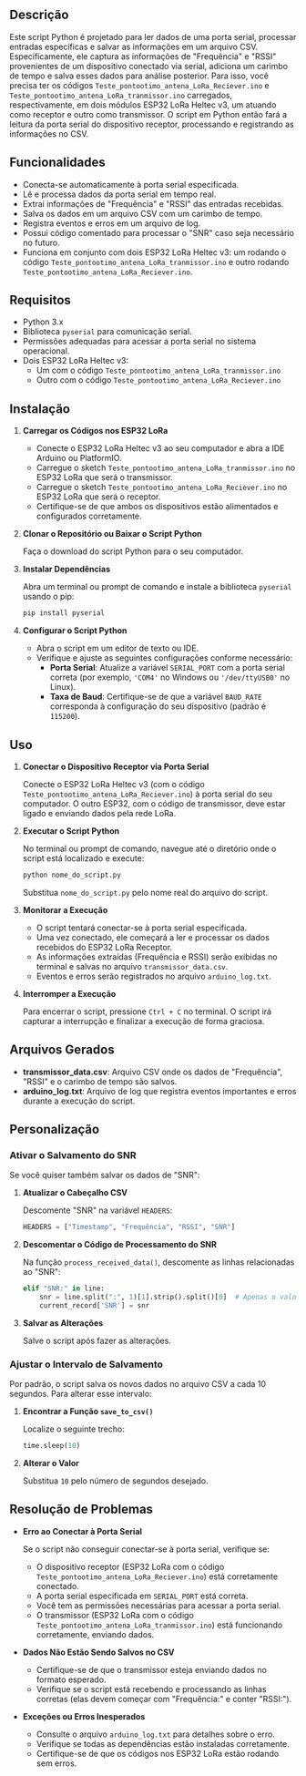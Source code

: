 ## Descrição

Este script Python é projetado para ler dados de uma porta serial, processar entradas específicas e salvar as informações em um arquivo CSV. Especificamente, ele captura as informações de "Frequência" e "RSSI" provenientes de um dispositivo conectado via serial, adiciona um carimbo de tempo e salva esses dados para análise posterior. Para isso, você precisa ter os códigos `Teste_pontootimo_antena_LoRa_Reciever.ino` e `Teste_pontootimo_antena_LoRa_tranmissor.ino` carregados, respectivamente, em dois módulos ESP32 LoRa Heltec v3, um atuando como receptor e outro como transmissor. O script em Python então fará a leitura da porta serial do dispositivo receptor, processando e registrando as informações no CSV.

## Funcionalidades

- Conecta-se automaticamente à porta serial especificada.
- Lê e processa dados da porta serial em tempo real.
- Extrai informações de "Frequência" e "RSSI" das entradas recebidas.
- Salva os dados em um arquivo CSV com um carimbo de tempo.
- Registra eventos e erros em um arquivo de log.
- Possui código comentado para processar o "SNR" caso seja necessário no futuro.
- Funciona em conjunto com dois ESP32 LoRa Heltec v3: um rodando o código `Teste_pontootimo_antena_LoRa_tranmissor.ino` e outro rodando `Teste_pontootimo_antena_LoRa_Reciever.ino`.

## Requisitos

- Python 3.x
- Biblioteca `pyserial` para comunicação serial.
- Permissões adequadas para acessar a porta serial no sistema operacional.
- Dois ESP32 LoRa Heltec v3:
  - Um com o código `Teste_pontootimo_antena_LoRa_tranmissor.ino`
  - Outro com o código `Teste_pontootimo_antena_LoRa_Reciever.ino`

## Instalação

1. **Carregar os Códigos nos ESP32 LoRa**  
   - Conecte o ESP32 LoRa Heltec v3 ao seu computador e abra a IDE Arduino ou PlatformIO.
   - Carregue o sketch `Teste_pontootimo_antena_LoRa_tranmissor.ino` no ESP32 LoRa que será o transmissor.
   - Carregue o sketch `Teste_pontootimo_antena_LoRa_Reciever.ino` no ESP32 LoRa que será o receptor.
   - Certifique-se de que ambos os dispositivos estão alimentados e configurados corretamente.

2. **Clonar o Repositório ou Baixar o Script Python**

   Faça o download do script Python para o seu computador.

3. **Instalar Dependências**

   Abra um terminal ou prompt de comando e instale a biblioteca `pyserial` usando o pip:

   ```bash
   pip install pyserial
   ```

4. **Configurar o Script Python**

   - Abra o script em um editor de texto ou IDE.
   - Verifique e ajuste as seguintes configurações conforme necessário:
     - **Porta Serial**: Atualize a variável `SERIAL_PORT` com a porta serial correta (por exemplo, `'COM4'` no Windows ou `'/dev/ttyUSB0'` no Linux).
     - **Taxa de Baud**: Certifique-se de que a variável `BAUD_RATE` corresponda à configuração do seu dispositivo (padrão é `115200`).

## Uso

1. **Conectar o Dispositivo Receptor via Porta Serial**

   Conecte o ESP32 LoRa Heltec v3 (com o código `Teste_pontootimo_antena_LoRa_Reciever.ino`) à porta serial do seu computador. O outro ESP32, com o código de transmissor, deve estar ligado e enviando dados pela rede LoRa.

2. **Executar o Script Python**

   No terminal ou prompt de comando, navegue até o diretório onde o script está localizado e execute:

   ```bash
   python nome_do_script.py
   ```

   Substitua `nome_do_script.py` pelo nome real do arquivo do script.

3. **Monitorar a Execução**

   - O script tentará conectar-se à porta serial especificada.
   - Uma vez conectado, ele começará a ler e processar os dados recebidos do ESP32 LoRa Receptor.
   - As informações extraídas (Frequência e RSSI) serão exibidas no terminal e salvas no arquivo `transmissor_data.csv`.
   - Eventos e erros serão registrados no arquivo `arduino_log.txt`.

4. **Interromper a Execução**

   Para encerrar o script, pressione `Ctrl + C` no terminal. O script irá capturar a interrupção e finalizar a execução de forma graciosa.

## Arquivos Gerados

- **transmissor_data.csv**: Arquivo CSV onde os dados de "Frequência", "RSSI" e o carimbo de tempo são salvos.
- **arduino_log.txt**: Arquivo de log que registra eventos importantes e erros durante a execução do script.

## Personalização

### Ativar o Salvamento do SNR

Se você quiser também salvar os dados de "SNR":

1. **Atualizar o Cabeçalho CSV**

   Descomente "SNR" na variável `HEADERS`:

   ```python
   HEADERS = ["Timestamp", "Frequência", "RSSI", "SNR"]
   ```

2. **Descomentar o Código de Processamento do SNR**

   Na função `process_received_data()`, descomente as linhas relacionadas ao "SNR":

   ```python
   elif "SNR:" in line:
       snr = line.split(":", 1)[1].strip().split()[0]  # Apenas o valor numérico
       current_record['SNR'] = snr
   ```

3. **Salvar as Alterações**

   Salve o script após fazer as alterações.

### Ajustar o Intervalo de Salvamento

Por padrão, o script salva os novos dados no arquivo CSV a cada 10 segundos. Para alterar esse intervalo:

1. **Encontrar a Função `save_to_csv()`**

   Localize o seguinte trecho:

   ```python
   time.sleep(10)
   ```

2. **Alterar o Valor**

   Substitua `10` pelo número de segundos desejado.

## Resolução de Problemas

- **Erro ao Conectar à Porta Serial**

  Se o script não conseguir conectar-se à porta serial, verifique se:

  - O dispositivo receptor (ESP32 LoRa com o código `Teste_pontootimo_antena_LoRa_Reciever.ino`) está corretamente conectado.
  - A porta serial especificada em `SERIAL_PORT` está correta.
  - Você tem as permissões necessárias para acessar a porta serial.
  - O transmissor (ESP32 LoRa com o código `Teste_pontootimo_antena_LoRa_tranmissor.ino`) está funcionando corretamente, enviando dados.

- **Dados Não Estão Sendo Salvos no CSV**

  - Certifique-se de que o transmissor esteja enviando dados no formato esperado.
  - Verifique se o script está recebendo e processando as linhas corretas (elas devem começar com "Frequência:" e conter "RSSI:").

- **Exceções ou Erros Inesperados**

  - Consulte o arquivo `arduino_log.txt` para detalhes sobre o erro.
  - Verifique se todas as dependências estão instaladas corretamente.
  - Certifique-se de que os códigos nos ESP32 LoRa estão rodando sem erros.
